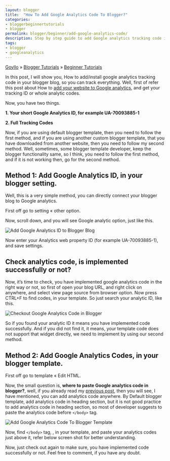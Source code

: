 ```yaml
---
layout: blogger
title:  "How To Add Google Analytics Code To Blogger?"
categories:
- bloggerbeginnertutorials
- blogger
permalink: blogger/beginner/add-google-analytics-code/
description: Step by step guide to add Google analytics tracking code in your blogger blog.
tags: 
- blogger
- googleanalytics
---
```


<div class="breadcrumb">
<span itemscope='itemscope' itemtype='http://data-vocabulary.org/Breadcrumb'><a href="/" itemprop="url"><span title="Goyllo" itemprop='title'>Goyllo</span></a></span>
<span itemscope='itemscope' itemtype='http://data-vocabulary.org/Breadcrumb'>&#187; <a href="/blogger/" itemprop="url"><span title="Blogger Tutorials" itemprop='title'>Blogger Tutorials</span></a></span>
<span itemscope='itemscope' itemtype='http://data-vocabulary.org/Breadcrumb'>&#187; <a href="/blogger/beginner/" itemprop="url"><span title="Beginner Tutorials" itemprop='title'>Beginner Tutorials</span></a></span>
</div>

In this post, I will show you, How to add/install google analytics tracking code in your blogger blog, so you can track everything. Well, first of refer this post about How to [add your website to Google analytics](/google/analytics/add-website-to-google-analytics/ "Add your website to Google Analytics"), and get your tracking ID or whole analytic codes.

Now, you have two things.

**1. Your short Google Analytics ID, for example UA-70093885-1**

**2. Full Tracking Codes**

Now, if you are using default blogger template, then you need to follow the first method, and if you are using another custom blogger template, that you have downloaded from another website, then you need to follow my second method. Well, sometimes, some blogger template developer, keep the blogger functionality same, so I think, you need to follow the first method, and if it is not working then, go for the second method.

## Method 1: Add Google Analytics ID, in your blogger setting. ##

Well, this is a very simple method, you can directly connect your blogger blog to Google analytics.

First off go to setting « other option.

Now, scroll down, and you will see Google analytic option, just like this.

<img class="img-responsive" alt="Add Google Analytics ID to Blogger Blog" src="{{ site.imgurl }}/Add-Google-Analytics-ID-to-Blogger-Blog.png" title="Add Google Analytics ID to Blogger Blog"/>

Now enter your Analytics web property ID (for example UA-70093885-1), and save settings.

## Check analytics code, is implemented successfully or not? ##

Now, it’s time to check, you have implemented google analytics code in the right way or not, so first of open your blog URL, and right click on anywhere, and select view page source from browser option. Now press CTRL+F to find codes, in your template. So just search your analytic ID, like this.

<img class="img-responsive" alt="Checkout Google Analytics Code in Blogger" src="{{ site.imgurl }}/checkout-google-analytics-code-in-blogger.png" title="Checkout Google Analytics Code in Blogger"/>

So if you found your analytic ID it means you have implemented code successfully. And if you did not find it, it means, your template code does not support that widget directly, we need to implement by using our second method.

## Method 2: Add Google Analytics Codes, in your blogger template. ##

First off go to template « Edit HTML.

Now, the small question is, **where to paste Google analytics code in blogger?**, well, if you already read my  [previous post](/google/analytics/add-website-to-google-analytics/#where-to-put-google-analytics-code-in-my-website "Where to put Google Analytics Code in my website?"), then you will see, I have mentioned, you can add analytics code anywhere. By Default blogger template, add analytics code in heading section, but it is not good practice to add analytics code in heading section, so most of developer suggests to paste the analytics code before  `</body>` tag.

<img class="img-responsive" alt="Add Google Analytics Code To Blogger Template" src="{{ site.imgurl }}/Add-Google-Analytics-Code-To-Blogger-Template.png" title="Add Google Analytics Code To Blogger Template"/>

Now, find `</body>` tag, , in your template, and paste your analytics codes just above it, refer below screen shot for better understanding.

Now, just check out again to make sure, you have implemented code successfully or not. Feel free to comment, if you have any doubt.